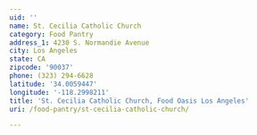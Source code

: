 ```yaml
---
uid: ''
name: St. Cecilia Catholic Church
category: Food Pantry
address_1: 4230 S. Normandie Avenue
city: Los Angeles
state: CA
zipcode: '90037'
phone: (323) 294-6628
latitude: '34.0059447'
longitude: '-118.2998211'
title: 'St. Cecilia Catholic Church, Food Oasis Los Angeles'
uri: /food-pantry/st-cecilia-catholic-church/

---
```

